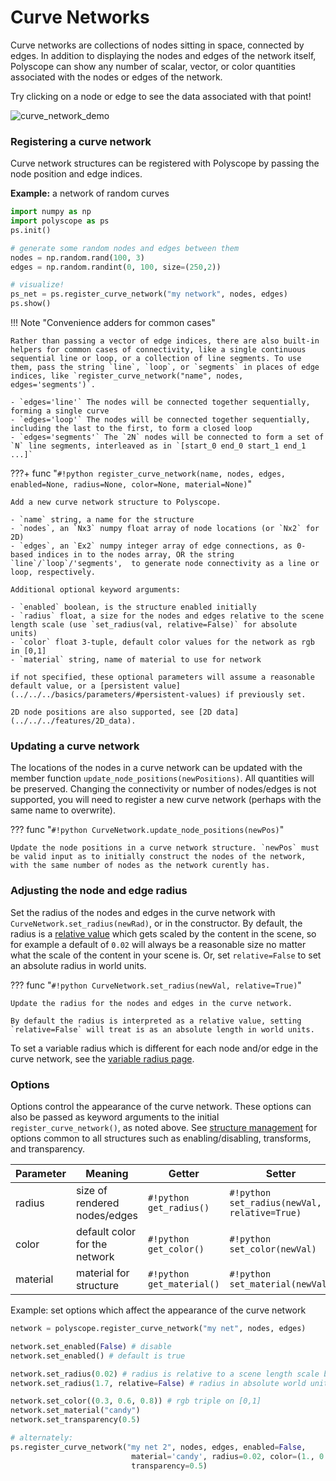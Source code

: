 # Curve Networks

Curve networks are collections of nodes sitting in space, connected by edges. In addition to displaying the nodes and edges of the network itself, Polyscope can show any number of scalar, vector, or color quantities associated with the nodes or edges of the network.

Try clicking on a node or edge to see the data associated with that point!

![curve_network_demo](../../media/curve_network_demo.gif)

### Registering a curve network

Curve network structures can be registered with Polyscope by passing the node position and edge indices. 

**Example:** a network of random curves 
```python
import numpy as np
import polyscope as ps
ps.init()

# generate some random nodes and edges between them
nodes = np.random.rand(100, 3)
edges = np.random.randint(0, 100, size=(250,2))

# visualize!
ps_net = ps.register_curve_network("my network", nodes, edges)
ps.show()
```

!!! Note  "Convenience adders for common cases"

    Rather than passing a vector of edge indices, there are also built-in helpers for common cases of connectivity, like a single continuous sequential line or loop, or a collection of line segments. To use them, pass the string `line`, `loop`, or `segments` in places of edge indices, like `register_curve_network("name", nodes, edges='segments')`.

    - `edges='line'` The nodes will be connected together sequentially, forming a single curve
    - `edges='loop'` The nodes will be connected together sequentially, including the last to the first, to form a closed loop
    - `edges='segments'` The `2N` nodes will be connected to form a set of `N` line segments, interleaved as in `[start_0 end_0 start_1 end_1 ...]`


???+ func "`#!python register_curve_network(name, nodes, edges, enabled=None, radius=None, color=None, material=None)`"

    Add a new curve network structure to Polyscope.

    - `name` string, a name for the structure
    - `nodes`, an `Nx3` numpy float array of node locations (or `Nx2` for 2D)
    - `edges`, an `Ex2` numpy integer array of edge connections, as 0-based indices in to the nodes array, OR the string `line`/`loop`/'segments',  to generate node connectivity as a line or loop, respectively.

    Additional optional keyword arguments:

    - `enabled` boolean, is the structure enabled initially
    - `radius` float, a size for the nodes and edges relative to the scene length scale (use `set_radius(val, relative=False)` for absolute units)
    - `color` float 3-tuple, default color values for the network as rgb in [0,1]
    - `material` string, name of material to use for network 

    if not specified, these optional parameters will assume a reasonable default value, or a [persistent value](../../../basics/parameters/#persistent-values) if previously set.
    
    2D node positions are also supported, see [2D data](../../../features/2D_data).



### Updating a curve network

The locations of the nodes in a curve network can be updated with the member function `update_node_positions(newPositions)`. All quantities will be preserved. Changing the connectivity or number of nodes/edges is not supported, you will need to register a new curve network (perhaps with the same name to overwrite).


??? func "`#!python CurveNetwork.update_node_positions(newPos)`"

    Update the node positions in a curve network structure. `newPos` must be valid input as to initially construct the nodes of the network, with the same number of nodes as the network curently has.


### Adjusting the node and edge radius

Set the radius of the nodes and edges in the curve network with `CurveNetwork.set_radius(newRad)`, or in the constructor. By default, the radius is a [relative value]([[url.prefix]]/basics/parameters/#scaled-values) which gets scaled by the content in the scene, so for example a default of `0.02` will always be a reasonable size no matter what the scale of the content in your scene is. Or, set `relative=False` to set an absolute radius in world units.

??? func "`#!python CurveNetwork.set_radius(newVal, relative=True)`"

    Update the radius for the nodes and edges in the curve network.

    By default the radius is interpreted as a relative value, setting `relative=False` will treat is as an absolute length in world units.

To set a variable radius which is different for each node and/or edge in the curve network, see the [variable radius page]([[url.prefix]]/structures/curve_network/variable_radius/).


### Options

Options control the appearance of the curve network. These options can also be passed as keyword arguments to the initial `register_curve_network()`, as noted above.  See [structure management]([[url.prefix]]/structures/structure_management/#structure-options) for options common to all structures such as enabling/disabling, transforms, and transparency.


**Parameter** | **Meaning** | **Getter** | **Setter** | **Persistent?**
--- | --- | --- | --- | ---
radius | size of rendered nodes/edges | `#!python get_radius()` | `#!python set_radius(newVal, relative=True)` | [yes](../../../basics/parameters/#persistent-values) |
color | default color for the network | `#!python get_color()` | `#!python set_color(newVal)` | [yes](../../../basics/parameters/#persistent-values) |
material | material for structure | `#!python get_material()` | `#!python set_material(newVal)` | [yes](../../../basics/parameters/#persistent-values) |


Example: set options which affect the appearance of the curve network
```python
network = polyscope.register_curve_network("my net", nodes, edges)

network.set_enabled(False) # disable
network.set_enabled() # default is true

network.set_radius(0.02) # radius is relative to a scene length scale by default
network.set_radius(1.7, relative=False) # radius in absolute world units

network.set_color((0.3, 0.6, 0.8)) # rgb triple on [0,1]
network.set_material("candy")
network.set_transparency(0.5)

# alternately:
ps.register_curve_network("my net 2", nodes, edges, enabled=False, 
                           material='candy', radius=0.02, color=(1., 0., 0.),
                           transparency=0.5)
```

